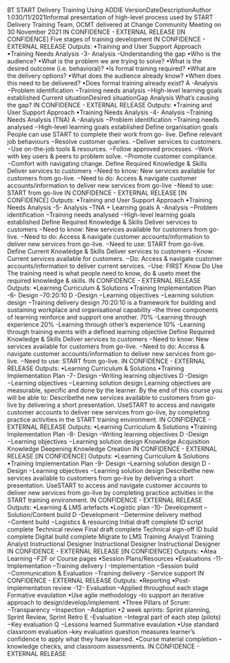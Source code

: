 BT START Delivery Training Using ADDIE VersionDateDescriptionAuthor 1.030/11/2021Informal presentation of high-level process used by START Delivery Training Team, OCMT delivered at Change Community Meeting on 30 November 2021 IN CONFIDENCE - EXTERNAL RELEASE \[IN CONFIDENCE\] Five stages of training development IN CONFIDENCE - EXTERNAL RELEASE Outputs: ▪Training and User Support Approach ▪Training Needs Analysis -3- Analysis –Understanding the gap •Who is the audience? •What is the problem we are trying to solve? •What is the desired outcome (i.e. behavioral)? •Is formal training required? •What are the delivery options? •What does the audience already know? •When does this need to be delivered? •Does formal training already exist? A -Analysis −Problem identification −Training needs analysis −High-level learning goals established Current situationDesired situationGap Analysis What’s causing the gap? IN CONFIDENCE - EXTERNAL RELEASE Outputs: ▪Training and User Support Approach ▪Training Needs Analysis -4- Analysis –Training Needs Analysis (TNA) A -Analysis −Problem identification −Training needs analysed −High-level learning goals established Define organisation goals People can use START to complete their work from go- live. Define relevant job behaviours −Resolve customer queries. −Deliver services to customers. −Use on-the-job tools & resources. −Follow approved processes. −Work with key users & peers to problem solve. −Promote customer compliance. −Comfort with navigating change. Define Required Knowledge & Skills Deliver services to customers −Need to know: New services available for customers from go-live. −Need to do: Access & navigate customer accounts/information to deliver new services from go-live −Need to use: START from go-live IN CONFIDENCE - EXTERNAL RELEASE \[IN CONFIDENCE\] Outputs: ▪Training and User Support Approach ▪Training Needs Analysis -5- Analysis –TNA + Learning goals A -Analysis −Problem identification −Training needs analysed −High-level learning goals established Define Required Knowledge & Skills Deliver services to customers −Need to know: New services available for customers from go-live. −Need to do: Access & navigate customer accounts/information to deliver new services from go-live. −Need to use: START from go-live. Define Current Knowledge & Skills Deliver services to customers −Know: Current services available for customers. −Do: Access & navigate customer accounts/information to deliver current services. −Use: FIRST Know Do Use The training need is what people need to know, do & useto meet the required knowledge & skills. IN CONFIDENCE - EXTERNAL RELEASE Outputs: ▪Learning Curriculum & Solutions ▪Training Implementation Plan -6- Design –70:20:10 D -Design −Learning objectives −Learning solution design −Training delivery design 70:20:10 is a framework for building and sustaining workplace and organisational capability –the three components of learning reinforce and support one another. 70% -Learning through experience 20% -Learning through other’s experience 10% -Learning through training events with a defined learning objective Define Required Knowledge & Skills Deliver services to customers −Need to know: New services available for customers from go-live. −Need to do: Access & navigate customer accounts/information to deliver new services from go-live. −Need to use: START from go-live. IN CONFIDENCE - EXTERNAL RELEASE Outputs: ▪Learning Curriculum & Solutions ▪Training Implementation Plan -7- Design –Writing learning objectives D -Design −Learning objectives −Learning solution design Learning objectives are measurable, specific and done by the learner. By the end of this course you will be able to: Describethe new services available to customers from go-live by delivering a short presentation. UseSTART to access and navigate customer accounts to deliver new services from go-live, by completing practice activities in the START training environment. IN CONFIDENCE - EXTERNAL RELEASE Outputs: ▪Learning Curriculum & Solutions ▪Training Implementation Plan -8- Design –Writing learning objectives D -Design −Learning objectives −Learning solution design Knowledge Acquisition Knowledge Deepening Knowledge Creation IN CONFIDENCE - EXTERNAL RELEASE \[IN CONFIDENCE\] Outputs: ▪Learning Curriculum & Solutions ▪Training Implementation Plan -9- Design –Learning solution design D -Design −Learning objectives −Learning solution design Describethe new services available to customers from go-live by delivering a short presentation. UseSTART to access and navigate customer accounts to deliver new services from go-live by completing practice activities in the START training environment. IN CONFIDENCE - EXTERNAL RELEASE Outputs: ▪Learning & LMS artefacts ▪Logistic plan -10- Development –Solution/Content build D -Development −Determine delivery method −Content build −Logistics & resourcing Initial draft complete ID script complete Technical review Final draft complete Technical sign-off ID build complete Digital build complete Migrate to LMS Training Analyst Training Analyst Instructional Designer Instructional Designer Instructional Designer IN CONFIDENCE - EXTERNAL RELEASE \[IN CONFIDENCE\] Outputs: ▪Ātea Learning –F2F or Course pages ▪Session Plans/Resources ▪Evaluations -11- Implementation –Training delivery I -Implementation −Session build −Communication & Evaluation −Training delivery −Service support IN CONFIDENCE - EXTERNAL RELEASE Outputs: ▪Reporting ▪Post-implementation review -12- Evaluation –Applied throughout each stage Formative evaulation •Use agile methodology –to support an iterative approach to design/develop/implement. •Three Pillars of Scrum: −Transparency −Inspection −Adaption •2 week sprints: Sprint planning, Sprint Review, Sprint Retro E -Evaluation −Integral part of each step (pilots) −Key evaluation Q −Lessons learned Summative evaulation •Use standard classroom evaluation –key evaluation question measures learner’s confidence to apply what they have learned. •Course material completion – knowledge checks, and classroom assessments. IN CONFIDENCE - EXTERNAL RELEASE